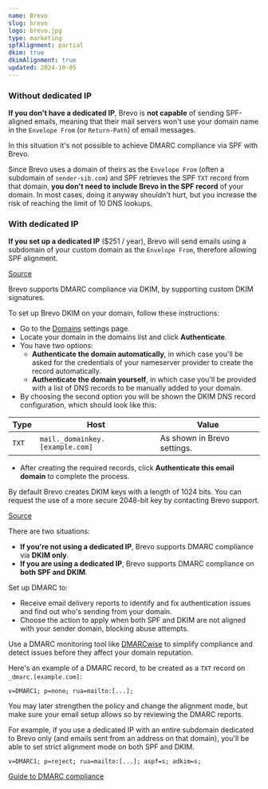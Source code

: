 ```yaml
---
name: Brevo
slug: brevo
logo: brevo.jpg
type: marketing
spfAlignment: partial
dkim: true
dkimAlignment: true
updated: 2024-10-05
---
```


<script>
  import DotsBadge from '$lib/mdsvex/dots-badge.svelte';
</script>
<Block title="SPF">

### Without dedicated IP

**If you don't have a dedicated IP**, Brevo is **not capable** of sending SPF-aligned emails, meaning that their mail servers won't use your domain name in the `Envelope From` (or `Return-Path`) of email messages.

In this situation it's not possible to achieve DMARC compliance via SPF with Brevo.

Since Brevo uses a domain of theirs as the `Envelope From` (often a subdomain of `sender-sib.com`) and SPF retrieves the SPF `TXT` record from that domain, **you don't need to include Brevo in the SPF record** of your domain. In most cases, doing it anyway shouldn't hurt, but you increase the risk of reaching the limit of 10 DNS lookups.

### With dedicated IP

**If you set up a dedicated IP** ($251 / year), Brevo will send emails using a subdomain of your custom domain as the `Envelope From`, therefore allowing SPF alignment.

[Source](https://help.brevo.com/hc/en-us/articles/115000240344-Set-up-your-dedicated-IP-in-Brevo)

</Block>

<Block title="DKIM">

Brevo supports DMARC compliance via DKIM, by supporting custom DKIM signatures.

To set up Brevo DKIM on your domain, follow these instructions:

- Go to the [Domains](https://app.brevo.com/senders/domain/list) settings page.
- Locate your domain in the domains list and click **Authenticate**.
- You have two options:
  - **Authenticate the domain automatically**, in which case you'll be asked for the credentials of your nameserver provider to create the record automatically.
  - **Authenticate the domain yourself**, in which case you'll be provided with a list of DNS records to be manually added to your domain.
- By choosing the second option you will be shown the DKIM DNS record configuration, which should look like this:

| Type  | Host                            | Value                       |
| ----- | ------------------------------- | --------------------------- |
| `TXT` | `mail._domainkey.[example.com]` | As shown in Brevo settings. |

- After creating the required records, click **Authenticate this email domain** to complete the process.

By default Brevo creates DKIM keys with a length of 1024 bits. You can request the use of a more secure 2048-bit key by contacting Brevo support.

[Source](https://help.brevo.com/hc/en-us/articles/12163873383186-Authenticate-your-domain-with-Brevo-Brevo-code-DKIM-record-DMARC-record)

</Block>

<Block title="DMARC">

There are two situations:

- **If you're not using a dedicated IP**, Brevo supports DMARC compliance via **DKIM only**.
- **If you are using a dedicated IP**, Brevo supports DMARC compliance on **both SPF and DKIM**.

Set up DMARC to:

- Receive email delivery reports to identify and fix authentication issues and find out who's sending from your domain.
- Choose the action to apply when both SPF and DKIM are not aligned with your sender domain, blocking abuse attempts.

Use a DMARC monitoring tool like [DMARCwise](https://dmarcwise.io) to simplify compliance and detect issues before they affect your domain reputation.

Here's an example of a DMARC record, to be created as a `TXT` record on `_dmarc.[example.com]`:

```
v=DMARC1; p=none; rua=mailto:[...];
```

You may later strengthen the policy and change the alignment mode, but make sure your email setup allows so by reviewing the DMARC reports.

For example, if you use a dedicated IP with an entire subdomain dedicated to Brevo only (and emails sent from an address on that domain), you'll be able to set strict alignment mode on both SPF and DKIM.

```
v=DMARC1; p=reject; rua=mailto:[...]; aspf=s; adkim=s;
```

[Guide to DMARC compliance](https://dmarcwise.io/docs/guide-to-dmarc-compliance)

</Block>
